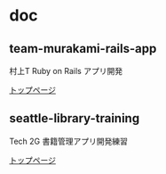 # doc

## team-murakami-rails-app

村上T Ruby on Rails アプリ開発

[トップページ](./seattle-library-training/index.md)

## seattle-library-training

Tech 2G 書籍管理アプリ開発練習

[トップページ](./team-murakami-rails-app/index.md)